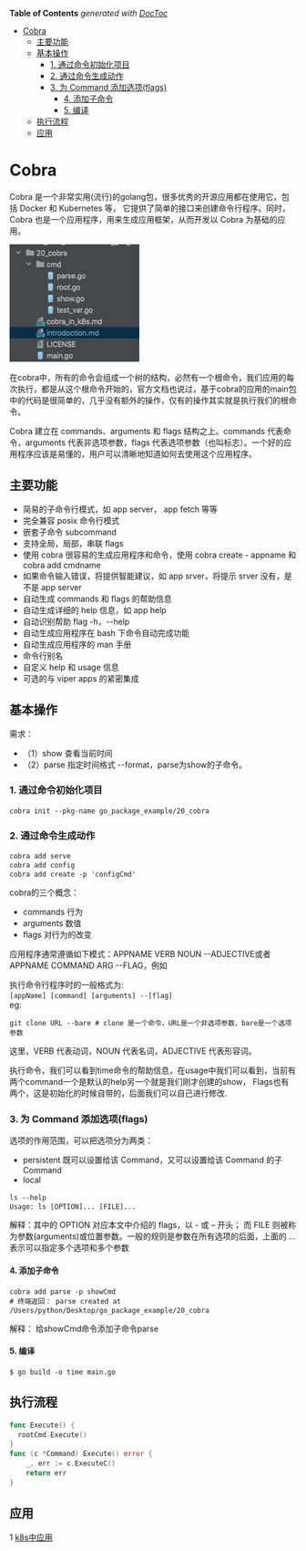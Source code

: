 <!-- START doctoc generated TOC please keep comment here to allow auto update -->
<!-- DON'T EDIT THIS SECTION, INSTEAD RE-RUN doctoc TO UPDATE -->
**Table of Contents**  *generated with [DocToc](https://github.com/thlorenz/doctoc)*

- [Cobra](#cobra)
  - [主要功能](#%E4%B8%BB%E8%A6%81%E5%8A%9F%E8%83%BD)
  - [基本操作](#%E5%9F%BA%E6%9C%AC%E6%93%8D%E4%BD%9C)
    - [1. 通过命令初始化项目](#1-%E9%80%9A%E8%BF%87%E5%91%BD%E4%BB%A4%E5%88%9D%E5%A7%8B%E5%8C%96%E9%A1%B9%E7%9B%AE)
    - [2. 通过命令生成动作](#2-%E9%80%9A%E8%BF%87%E5%91%BD%E4%BB%A4%E7%94%9F%E6%88%90%E5%8A%A8%E4%BD%9C)
    - [3. 为 Command 添加选项(flags)](#3-%E4%B8%BA-command-%E6%B7%BB%E5%8A%A0%E9%80%89%E9%A1%B9flags)
      - [4. 添加子命令](#4-%E6%B7%BB%E5%8A%A0%E5%AD%90%E5%91%BD%E4%BB%A4)
      - [5. 编译](#5-%E7%BC%96%E8%AF%91)
  - [执行流程](#%E6%89%A7%E8%A1%8C%E6%B5%81%E7%A8%8B)
  - [应用](#%E5%BA%94%E7%94%A8)

<!-- END doctoc generated TOC please keep comment here to allow auto update -->

# Cobra
Cobra 是一个非常实用(流行)的golang包，很多优秀的开源应用都在使用它，包括 Docker 和 Kubernetes 等，
它提供了简单的接口来创建命令行程序。同时，Cobra 也是一个应用程序，用来生成应用框架，从而开发以 Cobra 为基础的应用。

![](.introdoction_images/cobra_menu.png)  

在cobra中，所有的命令会组成一个树的结构，必然有一个根命令，我们应用的每次执行，都是从这个根命令开始的，官方文档也说过，基于cobra的应用的main包中的代码是很简单的，几乎没有额外的操作，仅有的操作其实就是执行我们的根命令。

Cobra 建立在 commands、arguments 和 flags 结构之上。commands 代表命令，arguments 代表非选项参数，flags 代表选项参数（也叫标志）。一个好的应用程序应该是易懂的，用户可以清晰地知道如何去使用这个应用程序。

## 主要功能

* 简易的子命令行模式，如 app server， app fetch 等等
* 完全兼容 posix 命令行模式
* 嵌套子命令 subcommand
* 支持全局，局部，串联 flags
* 使用 cobra 很容易的生成应用程序和命令，使用 cobra create - appname 和 cobra add cmdname
* 如果命令输入错误，将提供智能建议，如 app srver，将提示 srver 没有，是不是 app server
* 自动生成 commands 和 flags 的帮助信息
* 自动生成详细的 help 信息，如 app help
* 自动识别帮助 flag -h，--help
* 自动生成应用程序在 bash 下命令自动完成功能
* 自动生成应用程序的 man 手册
* 命令行别名
* 自定义 help 和 usage 信息
* 可选的与 viper apps 的紧密集成

## 基本操作
需求：
- （1）show 查看当前时间
- （2）parse 指定时间格式 --format，parse为show的子命令。

### 1. 通过命令初始化项目
```shell script
cobra init --pkg-name go_package_example/20_cobra
```
### 2. 通过命令生成动作
```shell script
cobra add serve
cobra add config
cobra add create -p 'configCmd'
```
cobra的三个概念：
* commands 行为
* arguments 数值
* flags 对行为的改变


应用程序通常遵循如下模式：APPNAME VERB NOUN --ADJECTIVE或者APPNAME COMMAND ARG --FLAG，例如

执行命令行程序时的一般格式为:  
`[appName] [command] [arguments] --[flag]`  
  eg:
```shell script
git clone URL --bare # clone 是一个命令，URL是一个非选项参数，bare是一个选项参数
```
这里，VERB 代表动词，NOUN 代表名词，ADJECTIVE 代表形容词。
  
执行命令，我们可以看到time命令的帮助信息，在usage中我们可以看到，当前有两个command一个是默认的help另一个就是我们刚才创建的show，
Flags也有两个，这是初始化的时候自带的，后面我们可以自己进行修改.  

### 3. 为 Command 添加选项(flags)  

选项的作用范围，可以把选项分为两类：  
* persistent 既可以设置给该 Command，又可以设置给该 Command 的子 Command
* local  
```shell script
ls --help
Usage: ls [OPTION]... [FILE]...
```  
解释：其中的 OPTION 对应本文中介绍的 flags，以 - 或 – 开头；
而 FILE 则被称为参数(arguments)或位置参数。一般的规则是参数在所有选项的后面，上面的 … 表示可以指定多个选项和多个参数

#### 4. 添加子命令
```shell script
cobra add parse -p showCmd  
# 终端返回： parse created at /Users/python/Desktop/go_package_example/20_cobra
```
解释： 给showCmd命令添加子命令parse


#### 5. 编译
```shell script
$ go build -o time main.go
``` 


## 执行流程
```go
func Execute() {
  rootCmd.Execute()
}
func (c *Command) Execute() error {
	_, err := c.ExecuteC()
	return err
}
```

## 应用
1 [k8s中应用](20_cli_frame/01_cobra/cobra_in_k8s.md)